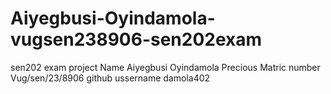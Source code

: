 # Aiyegbusi-Oyindamola-vugsen238906-sen202exam
sen202 exam project
Name Aiyegbusi Oyindamola Precious 
Matric number Vug/sen/23/8906
github ussername damola402